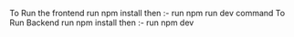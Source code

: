 To Run the frontend run npm install then :- run npm run dev command 
To Run Backend run npm install then :- run npm dev
